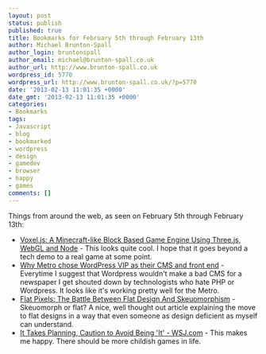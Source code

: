 ```yaml
---
layout: post
status: publish
published: true
title: Bookmarks for February 5th through February 13th
author: Michael Brunton-Spall
author_login: bruntonspall
author_email: michael@brunton-spall.co.uk
author_url: http://www.brunton-spall.co.uk
wordpress_id: 5770
wordpress_url: http://www.brunton-spall.co.uk/?p=5770
date: '2013-02-13 11:01:35 +0000'
date_gmt: '2013-02-13 11:01:35 +0000'
categories:
- Bookmarks
tags:
- Javascript
- blog
- bookmarked
- wordpress
- design
- gamedev
- browser
- happy
- games
comments: []
---
```

<p>Things from around the web, as seen on February 5th through February 13th:</p>
<ul>
<li><a href="http://badassjs.com/post/40691367335/voxel-js-a-minecraft-like-block-based-game-engine">Voxel.js: A Minecraft-like Block Based Game Engine Using Three.js, WebGL and Node</a> - This looks quite cool.  I hope that it goes beyond a tech demo to a real game at some point.</li>
<li><a href="http://blog.david-jensen.com/development/why-metro-chose-wordpress-vip-cms/">Why Metro chose WordPress VIP as their CMS and front end</a> - Everytime I suggest that Wordpress wouldn&#039;t make a bad CMS for a newspaper I get shouted down by technologists who hate PHP or Wordpress.  It looks like it&#039;s working pretty well for the Metro.</li>
<li><a href="http://sachagreif.com/flat-pixels/">Flat Pixels: The Battle Between Flat Design And Skeuomorphism</a> - Skeuomorph or flat? A nice, well thought out article explaining the move to flat designs in a way that even someone as design deficient as myself can understand.</li>
<li><a href="http://online.wsj.com/article/SB10001424127887323375204578269991660836834.html?mod=WSJ_hp_EditorsPicks">It Takes Planning, Caution to Avoid Being 'It' - WSJ.com</a> - This makes me happy. There should be more childish games in life.</li>
</ul>
